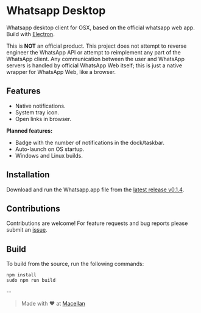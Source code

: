 # Whatsapp Desktop

Whatsapp desktop client for OSX, based on the official whatsapp web app. Build with [Electron](http://electron.atom.io/).  

This is **NOT** an official product. This project does not attempt to reverse engineer the WhatsApp API or attempt to reimplement any part of the WhatsApp client. Any communication between the user and WhatsApp servers is handled by official WhatsApp Web itself; this is just a native wrapper for WhatsApp Web, like a browser.

## Features

* Native notifications.  
* System tray icon.  
* Open links in browser.  

**Planned features:**  

* Badge with the number of notifications in the dock/taskbar.  
* Auto-launch on OS startup.  
* Windows and Linux builds.  

## Installation

Download and run the Whatsapp.app file from the [latest release v0.1.4](https://github.com/bcalik/Whatsapp-Desktop/releases/download/v0.1.5/Whatsapp.app.zip).

## Contributions

Contributions are welcome! For feature requests and bug reports please submit an [issue](https://github.com/bcalik/Whatsapp-Desktop/issues).

## Build

To build from the source, run the following commands:  

`npm install`  
`sudo npm run build`  

--

> Made with :heart: at [Macellan](http://macellan.net)

